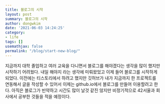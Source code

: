 ```yaml
---
title: 블로그의 시작
layout: post
summary: 블로그의 시작
author: dongwkim
date: '2021-06-03 14:24:25'
category:
- life
tags: []
usemathjax: false
permalink: "/blog/start-new-blog/"
---
```


지금까지 대학 졸업하고 여러 교육을 다니면서 블로그를 해야겠다는 생각을 많이 했지만 시작하기 어려웠다.
내일 해야지 라는 생각에 미뤄왔었고 이제 들어 블로그를 시작하게 되었다.
이전에는 티스토리에서 하려고 했지만 깃허브가 내가 지금까지 한 프로젝트를 연동해서 글을 작성할 수 있어서
이제는 github.io에서 블로그를 만들어 이용할려고 한다.
아직은 블로그가 빈약하고 시간도 많이 날것 같진 않지만 비정기적으로 42서울과 회사에서 공부한 것들을 적을 예정이다.
